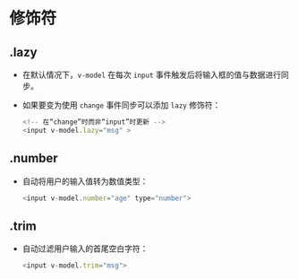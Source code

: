 # 修饰符

## .lazy

*   在默认情况下，`v-model` 在每次 `input` 事件触发后将输入框的值与数据进行同步。

*   如果要变为使用 `change` 事件同步可以添加 `lazy` 修饰符：

    ```javascript
    <!-- 在“change”时而非“input”时更新 -->
    <input v-model.lazy="msg" >
    ```

## .number

*   自动将用户的输入值转为数值类型：

    ```javascript
    <input v-model.number="age" type="number">
    ```

## .trim

*   自动过滤用户输入的首尾空白字符：

    ```javascript
    <input v-model.trim="msg">
    ```
